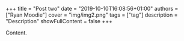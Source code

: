 +++
title = "Post two"
date = "2019-10-10T16:08:56+01:00"
authors = ["Ryan Moodie"]
cover = "img/img2.png"
tags = ["tag"]
description = "Description"
showFullContent = false
+++

Content.

